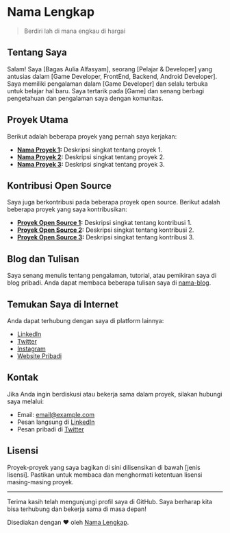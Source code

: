 # Nama Lengkap

> Berdiri lah di mana engkau di hargai

## Tentang Saya

Salam! Saya [Bagas Aulia Alfasyam], seorang [Pelajar & Developer] yang antusias dalam [Game Developer, FrontEnd, Backend, Android Developer]. Saya memiliki pengalaman dalam [Game Developer] dan selalu terbuka untuk belajar hal baru. Saya tertarik pada [Game] dan senang berbagi pengetahuan dan pengalaman saya dengan komunitas.

## Proyek Utama

Berikut adalah beberapa proyek yang pernah saya kerjakan:

- **[Nama Proyek 1](link-proyek1):** Deskripsi singkat tentang proyek 1.
- **[Nama Proyek 2](link-proyek2):** Deskripsi singkat tentang proyek 2.
- **[Nama Proyek 3](link-proyek3):** Deskripsi singkat tentang proyek 3.

## Kontribusi Open Source

Saya juga berkontribusi pada beberapa proyek open source. Berikut adalah beberapa proyek yang saya kontribusikan:

- **[Proyek Open Source 1](link-proyek1):** Deskripsi singkat tentang kontribusi 1.
- **[Proyek Open Source 2](link-proyek2):** Deskripsi singkat tentang kontribusi 2.
- **[Proyek Open Source 3](link-proyek3):** Deskripsi singkat tentang kontribusi 3.

## Blog dan Tulisan

Saya senang menulis tentang pengalaman, tutorial, atau pemikiran saya di blog pribadi. Anda dapat membaca beberapa tulisan saya di [nama-blog](BagasAuliaAlfasyam.github.io).

## Temukan Saya di Internet

Anda dapat terhubung dengan saya di platform lainnya:

- [LinkedIn]([link-linkedin](https://www.linkedin.com/in/bagasauliaalfasyam/))
- [Twitter](link-twitter)
- [Instagram](link-instagram)
- [Website Pribadi](link-website)

## Kontak

Jika Anda ingin berdiskusi atau bekerja sama dalam proyek, silakan hubungi saya melalui:

- Email: [email@example.com](mailto:email@example.com)
- Pesan langsung di [LinkedIn](link-linkedin)
- Pesan pribadi di [Twitter](link-twitter)

## Lisensi

Proyek-proyek yang saya bagikan di sini dilisensikan di bawah [jenis lisensi]. Pastikan untuk membaca dan menghormati ketentuan lisensi masing-masing proyek.

---
Terima kasih telah mengunjungi profil saya di GitHub. Saya berharap kita bisa terhubung dan bekerja sama di masa depan!

Disediakan dengan ❤️ oleh [Nama Lengkap](link-profil).
